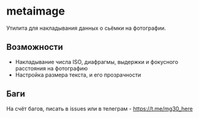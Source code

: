 # metaimage
Утилита для накладывания данных о сьёмки на фотографии.
## Возможности
 * Накладывание числа ISO, диафрагмы, выдержки и фокусного расстояния на фотографию
 * Настройка размера текста, и его прозрачности
## Баги
На счёт багов, писать в issues или в телеграм - https://t.me/mg30_here
